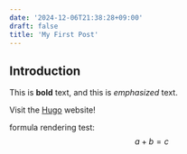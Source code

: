 ```yaml
---
date: '2024-12-06T21:38:28+09:00'
draft: false
title: 'My First Post'
---
```


## Introduction

This is **bold** text, and this is *emphasized* text.

Visit the [Hugo](https://gohugo.io) website!

formula rendering test:
$$
a+b=c
$$
